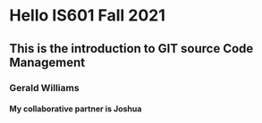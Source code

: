 # Hello IS601 Fall 2021
## This is the introduction to GIT source Code Management
### Gerald Williams
#### My collaborative partner is Joshua
